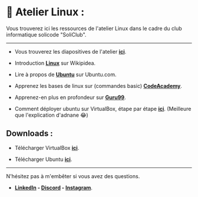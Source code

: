 # 🐧 Atelier Linux : 

Vous trouverez ici les ressources de l'atelier Linux dans le cadre du club informatique solicode "SoliClub".

---

- Vous trouverez les diapositives de l'atelier **[ici](https://docs.google.com/presentation/d/1ZMxQJugJnVXiLsbJ2GKgu-_IPQnUjcfJL05GwR3hLnM/edit?usp=sharing)**.

- Introduction **[Linux](https://docs.google.com/presentation/d/1ZMxQJugJnVXiLsbJ2GKgu-_IPQnUjcfJL05GwR3hLnM/edit?usp=sharing)** sur Wikipidea.

- Lire à propos de **[Ubuntu](https://ubuntu.com/#download)** sur Ubuntu.com.



- Apprenez les bases de linux sur (commandes basic) **[CodeAcademy](https://www.codecademy.com/learn/introduction-to-linux)**.


- Apprenez-en plus en profondeur sur  **[Guru99](https://www.codecademy.com/learn/introduction-to-linux)**.



- Comment déployer ubuntu sur VirtualBox, étape par étape **[ici](https://www.codecademy.com/learn/introduction-to-linux)**. (Meilleure que l'explication d'adnane 😂)




## Downloads : 

- Télécharger VirtualBox **[ici](https://www.virtualbox.org/wiki/Downloads)**.


- Télécharger Ubuntu **[ici](https://ubuntu.com/download/desktop)**.

---

N'hésitez pas à m'embêter si vous avez des questions.

- **[LinkedIn](https://www.linkedin.com/in/adnane-tba/) - [Discord](0xAdnane#3616) - [Instagram](https://instagram.com/crashoverflow)**. 